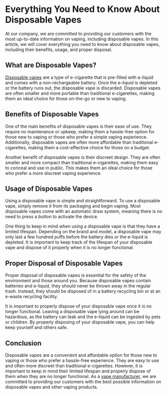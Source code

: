 # Everything You Need to Know About Disposable Vapes #

At our company, we are committed to providing our customers with the most up-to-date information on vaping, including disposable vapes. In this article, we will cover everything you need to know about disposable vapes, including their benefits, usage, and proper disposal.

## What are Disposable Vapes? ##

[Disposable vapes](https://ecigator.com/) are a type of e-cigarette that is pre-filled with e-liquid and comes with a non-rechargeable battery. Once the e-liquid is depleted or the battery runs out, the disposable vape is discarded. Disposable vapes are often smaller and more portable than traditional e-cigarettes, making them an ideal choice for those on-the-go or new to vaping.

## Benefits of Disposable Vapes ##

One of the main benefits of disposable vapes is their ease of use. They require no maintenance or upkeep, making them a hassle-free option for those new to vaping or those who prefer a simple vaping experience. Additionally, disposable vapes are often more affordable than traditional e-cigarettes, making them a cost-effective choice for those on a budget.

Another benefit of disposable vapes is their discreet design. They are often smaller and more compact than traditional e-cigarettes, making them easy to conceal and use in public. This makes them an ideal choice for those who prefer a more discreet vaping experience.

## Usage of Disposable Vapes ##

Using a disposable vape is simple and straightforward. To use a disposable vape, simply remove it from its packaging and begin vaping. Most disposable vapes come with an automatic draw system, meaning there is no need to press a button to activate the device.

One thing to keep in mind when using a disposable vape is that they have a limited lifespan. Depending on the brand and model, a disposable vape may only last a few hundred puffs before the battery dies or the e-liquid is depleted. It is important to keep track of the lifespan of your disposable vape and dispose of it properly when it is no longer functional.

## Proper Disposal of Disposable Vapes ##

Proper disposal of disposable vapes is essential for the safety of the environment and those around you. Because disposable vapes contain batteries and e-liquid, they should never be thrown away in the regular trash. Instead, they should be disposed of in a battery recycling bin or at an e-waste recycling facility.

It is important to properly dispose of your disposable vape once it is no longer functional. Leaving a disposable vape lying around can be hazardous, as the battery can leak and the e-liquid can be ingested by pets or children. By properly disposing of your disposable vape, you can help keep yourself and others safe.

## Conclusion ##

Disposable vapes are a convenient and affordable option for those new to vaping or those who prefer a hassle-free experience. They are easy to use and often more discreet than traditional e-cigarettes. However, it is important to keep in mind their limited lifespan and properly dispose of them when they are no longer functional. As a [vape manufacturer](https://ecigator.com/), we are committed to providing our customers with the best possible information on disposable vapes and other vaping products.
